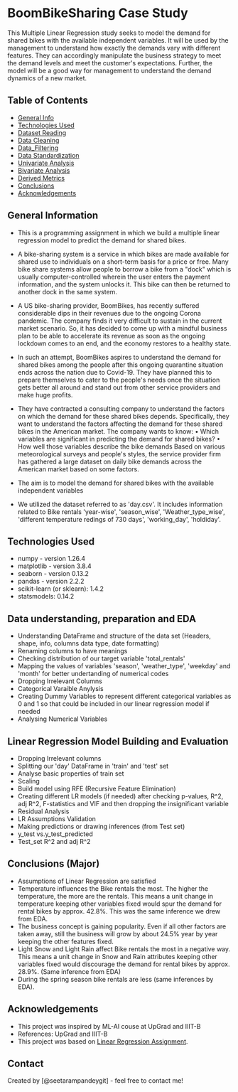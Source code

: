 # BoomBikeSharing Case Study

This Multiple Linear Regression study seeks to model the demand for shared bikes with the available independent variables. It will be used by the management to understand how exactly the demands vary with different features. They can accordingly manipulate the business strategy to meet the demand levels and meet the customer's expectations. Further, the model will be a good way for management to understand the demand dynamics of a new market.


## Table of Contents
* [General Info](#general-information)
* [Technologies Used](#technologies-used)
* [Dataset Reading](#dataset-reading)
* [Data Cleaning](#data-cleaning)
* [Data_Filtering](#data-filtering)
* [Data Standardization](#data-standardization)
* [Univariate Analysis](#univariate-analysis)
* [Bivariate Analysis](#bivariate-analysis)
* [Derived Metrics](#derived-metrics)
* [Conclusions](#conclusions)
* [Acknowledgements](#acknowledgements)

## General Information
- This is a programming assignment in which we build a multiple linear regression model to predict the demand for shared bikes.
  
- A bike-sharing system is a service in which bikes are made available for shared use to individuals on a short-term basis for a price or free. Many bike share systems allow people to borrow a bike from a "dock" which is usually computer-controlled wherein the user enters the payment information, and the system unlocks it. This bike can then be returned to another dock in the same system.
- A US bike-sharing provider, BoomBikes, has recently suffered considerable dips in their revenues due to the ongoing Corona pandemic. The company finds it very difficult to sustain in the current market scenario. So, it has decided to come up with a mindful business plan to be able to accelerate its revenue as soon as the ongoing lockdown comes to an end, and the economy restores to a healthy state.
- In such an attempt, BoomBikes aspires to understand the demand for shared bikes among the people after this ongoing quarantine situation ends across the nation due to Covid-19. They have planned this to prepare themselves to cater to the people's needs once the situation gets better all around and stand out from other service providers and make huge profits.
- They have contracted a consulting company to understand the factors on which the demand for these shared bikes depends. Specifically, they want to understand the factors affecting the demand for these shared bikes in the American market. The company wants to know: • Which variables are significant in predicting the demand for shared bikes? • How well those variables describe the bike demands Based on various meteorological surveys and people's styles, the service provider firm has gathered a large dataset on daily bike demands across the American market based on some factors.
   
- The aim is to model the demand for shared bikes with the available independent variables
  
- We utilized the dataset referred to as 'day.csv'. It includes information related to Bike rentals 'year-wise', 'season_wise', 'Weather_type_wise', 'different temperature redings of 730 days', 'working_day', 'holdiday'.


## Technologies Used
- numpy - version 1.26.4
- matplotlib - version 3.8.4
- seaborn - version 0.13.2
- pandas - version 2.2.2
- scikit-learn (or sklearn): 1.4.2
- statsmodels: 0.14.2

## Data understanding, preparation and EDA
- Understanding DataFrame and structure of the data set (Headers, shape, info, columns data type, date formatting)
- Renaming columns to have meanings
- Checking distribution of our target variable 'total_rentals'
- Mapping the values of variables 'season', 'weather_type', 'weekday' and 'month' for better undertanding of numerical codes
- Dropping Irrelevant Columns
- Categorical Varaible Anylysis
- Creating Dummy Variables to represent different categorical variables as 0 and 1 so that could be included in our linear regression model if needed
- Analysing Numerical Variables

## Linear Regression Model Building and Evaluation
- Dropping Irrelevant columns
- Splitting our 'day' DataFrame in 'train' and 'test' set
- Analyse basic properties of train set
- Scaling
- Build model using RFE (Recursive Feature Elimination)
- Creating different LR models (if needed) after checking p-values, R^2, adj R^2, F-statistics and VIF and then dropping the insignificant variable
- Residual Analysis
- LR Assumptions Validation
- Making predictions or drawing inferences (from Test set)
- y_test vs.y_test_predicted
- Test_set R^2 and adj R^2

## Conclusions (Major)
- Assumptions of Linear Regression are satisfied
- Temperature influences the Bike rentals the most. The higher the temperature, the more are the rentals. This means a unit change in temperature keeping other variables fixed would spur the demand for rental bikes by approx. 42.8%. This was the same inference we drew from EDA.
- The business concept is gaining popularity. Even if all other factors are taken away, still the business will grow by about 24.5% year by year keeping the other features fixed.
- Light Snow and Light Rain affect Bike rentals the most in a negative way. This means a unit change in Snow and Rain attributes keeping other variables fixed would discourage the demand for rental bikes by approx. 28.9%. (Same inference from EDA)
- During the spring season bike rentals are less (same inferences by EDA).
   

  
## Acknowledgements

- This project was inspired by ML-AI couse at UpGrad and IIIT-B
- References: UpGrad and IIIT-B
- This project was based on [Linear Regression Assignment]([https://learn.upgrad.com/course/5811/segment/57681/345226/1043364/5213120]).


## Contact
Created by [@seetarampandeygit]  - feel free to contact me!
